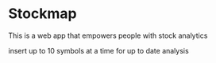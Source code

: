 # Stockmap

This is a web app that empowers people with stock analytics

insert up to 10 symbols at a time for up to date analysis
